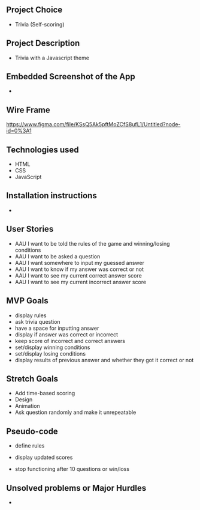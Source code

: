 ## Project Choice

- Trivia (Self-scoring)

## Project Description

- Trivia with a Javascript theme

## Embedded Screenshot of the App

- 

## Wire Frame

https://www.figma.com/file/KSsQ5Ak5pftMoZCfS8ufL1/Untitled?node-id=0%3A1

## Technologies used

- HTML
- CSS
- JavaScript

## Installation instructions

- 

## User Stories

- AAU I want to be told the rules of the game and winning/losing conditions
- AAU I want to be asked a question
- AAU I want somewhere to input my guessed answer
- AAU I want to know if my answer was correct or not
- AAU I want to see my current correct answer score
- AAU I want to see my current incorrect answer score

## MVP Goals

- display rules
- ask trivia question
- have a space for inputting answer
- display if answer was correct or incorrect
- keep score of incorrect and correct answers
- set/display winning conditions
- set/display losing conditions
- display results of previous answer and whether they got it correct or not

## Stretch Goals

- Add time-based scoring
- Design
- Animation
- Ask question randomly and make it unrepeatable


## Pseudo-code

<!-- - create div for rules, score, last answer, & correctness, input/input button, question, & reset button with classes -->
- define rules
<!-- - define questions/answers, correct/incorrect count, current idx, score, win/lose count -->
<!-- - cache divs by id -->
<!-- - display question and link corresponding answer -->
<!-- - add event listener to button to check input's value to see if (input.value === answer), adjusts correct/incorrect answers, brings up next question (QUESTIONS[idx++]), next answer (ANSWERS[idx++]) -->
<!-- - delete input's value after clicking submit -->
<!-- - input.value methods on event listener (.toLowerCase, .trim) -->
- display updated scores
<!-- - display previous questions info -->
<!-- - set win/lose conditions if (score >= winCondition#) then display win, else if (score >= loseCondition#) then display loss  -->
<!-- - resetGame by calling init() -->
- stop functioning after 10 questions or win/loss

## Unsolved problems or Major Hurdles

- 